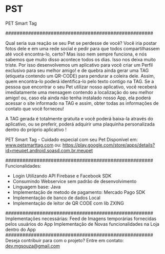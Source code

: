 # PST

PET Smart Tag

####################################################

Qual seria sua reação se seu Pet se perdesse de você? Você iria postar fotos dele e em uma rede social e pedir para que todos compartilhassem até você encontra-lo, certo? Mas isso nem sempre funciona, e nós sabemos que muito disso acontece todos os dias. Isso nos deixa muito triste. 
Por isso desenvolvemos um aplicativo para você criar um Perfil exclusivo para seu melhor amigo! e de quebra ainda gerar uma TAG (etiqueta contendo um QR-CODE) para pendurar a coleira dele. Assim, quem encontra-lo poderá identifica-lo pelo texto contigo na TAG.
Se a pessoa que encontrar o seu Pet utilizar nosso aplicativo, você receberá imediatamente uma mensagem contendo a localização do seu melhor amigo! ou, caso ela ainda não tenha instalado nosso App, ela poderá acessar o site informado na TAG e assim, obter todas as informações de contato que você forneceu!

A TAG gerada é totalmente gratuita e você poderá baixa-la através do aplicativo, ou se preferir, poderá adquirir uma plaquinha personalizada dentro do próprio aplicativo !

PET Smart Tag - Cuidado especial com seu Pet
Disponível em: www.petsmarttag.com
ou: https://play.google.com/store/apps/details?id=meupet.android.soasd.com.br.meupet

####################################################
Funcionalidades:

* Login Utilizando API Firebase e Facebook SDK
* Consumindo Webservice sem padrão de desenvolvimento
* Linguagem base: Java
* Implementação de metodo de pagamento: Mercado Pago SDK
* Implementação de banco de dados Local
* Implementação de leitor de QR CODE com lib ZXING

####################################################
Implementações necessárias:
Feed  de Imagens temporárias fornecidas pelos usuários do App
Implementação de Novas funcionalidades na Loja dentro do App
####################################################
Deseja contribuir para com o projeto?
Entre em contato: dev.mgsouza@gmail.com

